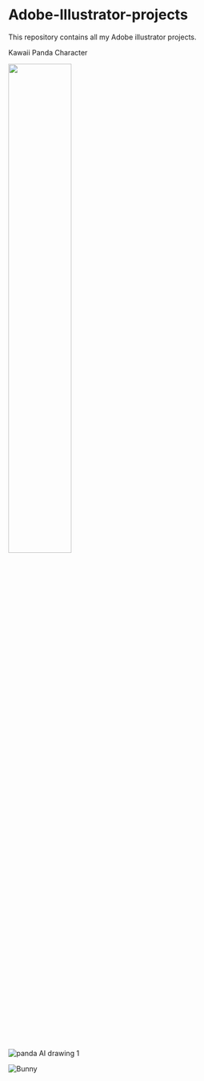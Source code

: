 # Adobe-Illustrator-projects
This repository contains all my Adobe illustrator projects.

Kawaii Panda Character

<img src="![panda AI drawing](https://user-images.githubusercontent.com/56188746/136705340-17a396a5-f6c4-45dc-803d-a9383db3be6c.png)" width=50% height=50%>


![panda AI drawing 1](https://user-images.githubusercontent.com/56188746/136991524-1f023f04-4460-448f-99b4-e682fc8d63bd.png)


![Bunny](https://user-images.githubusercontent.com/56188746/137349376-1ddfb390-9548-4f19-9e5d-a1a4c2167779.png)



